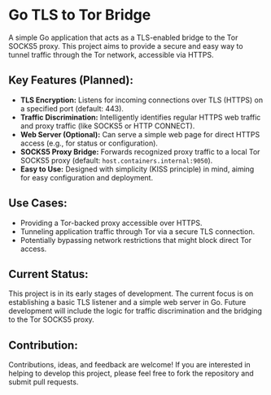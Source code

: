 # Go TLS to Tor Bridge

A simple Go application that acts as a TLS-enabled bridge to the Tor SOCKS5 proxy. This project aims to provide a secure and easy way to tunnel traffic through the Tor network, accessible via HTTPS.

## Key Features (Planned):

* **TLS Encryption:** Listens for incoming connections over TLS (HTTPS) on a specified port (default: 443).
* **Traffic Discrimination:** Intelligently identifies regular HTTPS web traffic and proxy traffic (like SOCKS5 or HTTP CONNECT).
* **Web Server (Optional):** Can serve a simple web page for direct HTTPS access (e.g., for status or configuration).
* **SOCKS5 Proxy Bridge:** Forwards recognized proxy traffic to a local Tor SOCKS5 proxy (default: `host.containers.internal:9050`).
* **Easy to Use:** Designed with simplicity (KISS principle) in mind, aiming for easy configuration and deployment.

## Use Cases:

* Providing a Tor-backed proxy accessible over HTTPS.
* Tunneling application traffic through Tor via a secure TLS connection.
* Potentially bypassing network restrictions that might block direct Tor access.

## Current Status:

This project is in its early stages of development. The current focus is on establishing a basic TLS listener and a simple web server in Go. Future development will include the logic for traffic discrimination and the bridging to the Tor SOCKS5 proxy.

## Contribution:

Contributions, ideas, and feedback are welcome! If you are interested in helping to develop this project, please feel free to fork the repository and submit pull requests.